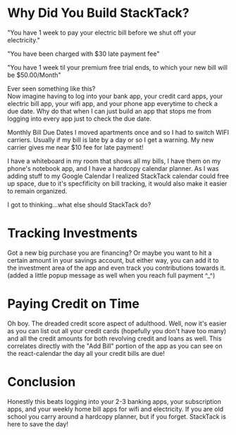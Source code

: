 # Why Did You Build StackTack?

"You have 1 week to pay your electric bill before we shut off your electricity."

"You have been charged with $30 late payment fee"

"You have 1 week til your premium free trial ends, to which your new bill will be $50.00/Month"

Ever seen something like this? <br>
Now imagine having to log into your bank app, your credit card apps, your electric bill app, your wifi app, and your phone app everytime to check a due date. Why do that when I can just build an app that stops me from logging into every app just to check the due date. 

Monthly Bill Due Dates
I moved apartments once and so I had to switch WIFI carriers. Usually if my bill is late by a day or so I get a warning. My new carrier gives me near $10 fee for late payment! 

I have a whiteboard in my room that shows all my bills, I have them on my phone's notebook app, and I have a hardcopy calendar planner. As I was adding stuff to my Google Calendar I realized StackTack calendar could free up space, due to it's specfificity on bill tracking, it would also make it easier to remain organized. 

I got to thinking...what else should StackTack do?

# Tracking Investments
Got a new big purchase you are financing? Or maybe you want to hit a certain amount in your savings account, but either way, you can add it to the investment area of the app and even track you contributions towards it. 
(added a little popup message as well when you reach full payment ^_^) 

# Paying Credit on Time
Oh boy. The dreaded credit score aspect of adulthood. Well, now it's easier as you can list out all your credit cards (hopefully you don't have too many) and all the credit amounts for both revolving credit and loans as well. 
This correlates directly with the "Add Bill" portion of the app as you can see on the react-calendar the day all your credit bills are due! 

# Conclusion
Honestly this beats logging into your 2-3 banking apps, your subscription apps, and your weekly home bill apps for wifi and electricity. If you are old school you carry around a hardcopy planner, but if you forget. StackTack is here to save the day! 
